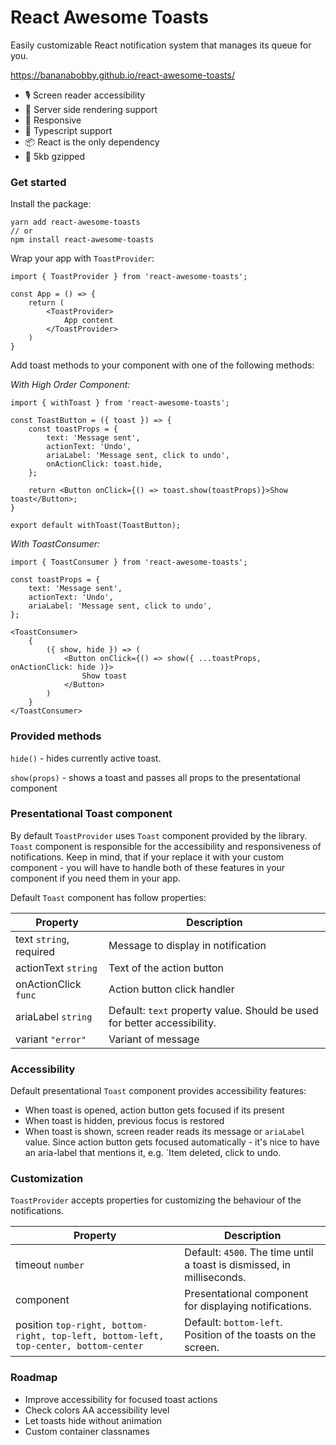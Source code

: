 # React Awesome Toasts

Easily customizable React notification system that manages its queue for you. 

https://bananabobby.github.io/react-awesome-toasts/

- 🎙 Screen reader accessibility
- 🔧 Server side rendering support
- 📱 Responsive
- 📘 Typescript support 
- 📦 React is the only dependency
- 🎉 5kb gzipped 

### Get started

Install the package:

```
yarn add react-awesome-toasts
// or
npm install react-awesome-toasts 
```

Wrap your app with `ToastProvider`:

```
import { ToastProvider } from 'react-awesome-toasts';

const App = () => {
    return (
        <ToastProvider>
            App content
        </ToastProvider>
    )
} 
```

Add toast methods to your component with one of the following methods:

*With High Order Component:*
 
```
import { withToast } from 'react-awesome-toasts';

const ToastButton = ({ toast }) => {
    const toastProps = {
        text: 'Message sent',
        actionText: 'Undo',
        ariaLabel: 'Message sent, click to undo',
        onActionClick: toast.hide,
    };
    
    return <Button onClick={() => toast.show(toastProps)}>Show toast</Button>;
}

export default withToast(ToastButton);
```

*With ToastConsumer:*


```
import { ToastConsumer } from 'react-awesome-toasts';

const toastProps = {
    text: 'Message sent',
    actionText: 'Undo',
    ariaLabel: 'Message sent, click to undo',
};

<ToastConsumer>
    {
        ({ show, hide }) => (
            <Button onClick={() => show({ ...toastProps, onActionClick: hide )}>
                Show toast
            </Button>    
        )
    }
</ToastConsumer>    
```

### Provided methods

`hide()` - hides currently active toast.

`show(props)` - shows a toast and passes all props to the presentational component 

### Presentational Toast component

By default `ToastProvider` uses `Toast` component provided by the library.
`Toast` component is responsible for the accessibility and responsiveness of notifications.
Keep in mind, that if your replace it with your custom component - you will have to handle both of these features in your component if you need them in your app.

Default `Toast` component has follow properties:

| Property        | Description                      |
| --------------- | -------------------------------- |
| text `string`, required | Message to display in notification |
| actionText `string` | Text of the action button |
| onActionClick `func` | Action button click handler |
| ariaLabel `string` | Default: `text` property value. Should be used for better accessibility. |
| variant `"error"` | Variant of message |

### Accessibility

Default presentational `Toast` component provides accessibility features:

- When toast is opened, action button gets focused if its present
- When toast is hidden, previous focus is restored
- When toast is shown, screen reader reads its message or `ariaLabel` value. Since action button gets focused automatically - it's nice to have an aria-label that mentions it, e.g. `Item deleted, click to undo.  

### Customization

`ToastProvider` accepts properties for customizing the behaviour of the notifications.

| Property        | Description                      |
| --------------- | -------------------------------- |
| timeout `number` | Default: `4500`. The time until a toast is dismissed, in milliseconds. |
| component | Presentational component for displaying notifications. |
| position `top-right, bottom-right, top-left, bottom-left, top-center, bottom-center` | Default: `bottom-left`. Position of the toasts on the screen. |

### Roadmap

- Improve accessibility for focused toast actions
- Check colors AA accessibility level
- Let toasts hide without animation
- Custom container classnames
